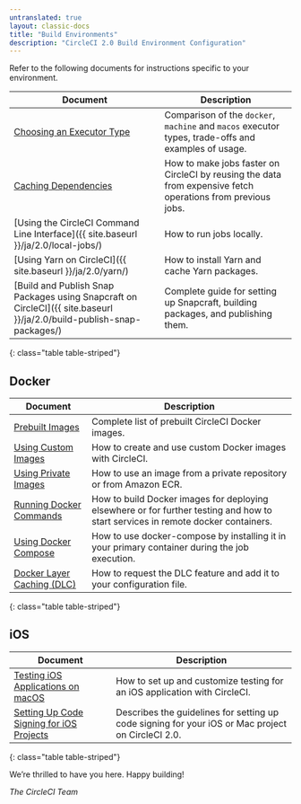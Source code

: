 ```yaml
---
untranslated: true
layout: classic-docs
title: "Build Environments"
description: "CircleCI 2.0 Build Environment Configuration"
---
```



Refer to the following documents for instructions specific to your environment.

Document | Description
----|----------
<a href="{{ site.baseurl }}/ja/2.0/executor-types/">Choosing an Executor Type</a> | Comparison of the `docker`, `machine` and `macos` executor types, trade-offs and examples of usage.
<a href="{{ site.baseurl }}/ja/2.0/caching/">Caching Dependencies</a> | How to make jobs faster on CircleCI by reusing the data from expensive fetch operations from previous jobs.
[Using the CircleCI Command Line Interface]({{ site.baseurl }}/ja/2.0/local-jobs/) | How to run jobs locally.
[Using Yarn on CircleCI]({{ site.baseurl }}/ja/2.0/yarn/) | How to install Yarn and cache Yarn packages.
[Build and Publish Snap Packages using Snapcraft on CircleCI]({{ site.baseurl }}/ja/2.0/build-publish-snap-packages/) | Complete guide for setting up Snapcraft, building packages, and publishing them. 
{: class="table table-striped"}

## Docker

Document | Description
----|----------
<a href="{{ site.baseurl }}/ja/2.0/circleci-images/">Prebuilt Images</a> | Complete list of prebuilt CircleCI Docker images.
<a href="{{ site.baseurl }}/ja/2.0/custom-images/">Using Custom Images</a> | How to create and use custom Docker images with CircleCI.
<a href="{{ site.baseurl }}/ja/2.0/private-images/">Using Private Images</a> | How to use an image from a private repository or from Amazon ECR.
<a href="{{ site.baseurl }}/ja/2.0/building-docker-images/">Running Docker Commands</a> | How to build Docker images for deploying elsewhere or for further testing and how to start services in remote docker containers.
<a href="{{ site.baseurl }}/ja/2.0/docker-compose/">Using Docker Compose</a> | How to use docker-compose by installing it in your primary container during the job execution.
<a href="{{ site.baseurl }}/ja/2.0/docker-layer-caching/">Docker Layer Caching (DLC)</a> | How to request the DLC feature and add it to your configuration file.
{: class="table table-striped"}

## iOS

Document | Description
----|----------
<a href="{{ site.baseurl }}/ja/2.0/testing-ios/">Testing iOS Applications on macOS</a> | How to set up and customize testing for an iOS application with CircleCI.
<a href="{{ site.baseurl }}/ja/2.0/ios-codesigning/">Setting Up Code Signing for iOS Projects</a> | Describes the guidelines for setting up code signing for your iOS or Mac project on CircleCI 2.0.
{: class="table table-striped"}

We’re thrilled to have you here. Happy building!

_The CircleCI Team_
